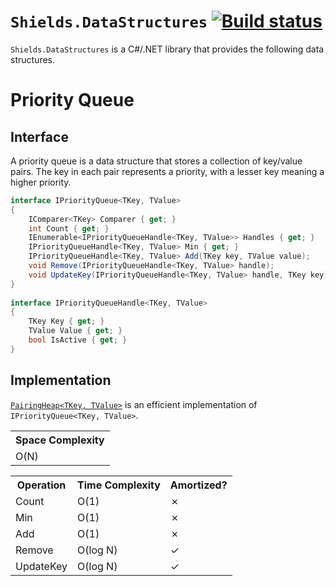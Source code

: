 # `Shields.DataStructures` [![Build status](https://ci.appveyor.com/api/projects/status/wtr06q9vbl5krel0/branch/master?svg=true)](https://ci.appveyor.com/project/timothy-shields/data-structures/branch/master)

`Shields.DataStructures` is a C#/.NET library that provides the following data structures.

# Priority Queue
## Interface
A priority queue is a data structure that stores a collection of key/value pairs. The key in each pair represents a priority, with a lesser key meaning a higher priority.

```C#
interface IPriorityQueue<TKey, TValue>
{
    IComparer<TKey> Comparer { get; }
    int Count { get; }
    IEnumerable<IPriorityQueueHandle<TKey, TValue>> Handles { get; }
    IPriorityQueueHandle<TKey, TValue> Min { get; }
    IPriorityQueueHandle<TKey, TValue> Add(TKey key, TValue value);
    void Remove(IPriorityQueueHandle<TKey, TValue> handle);
    void UpdateKey(IPriorityQueueHandle<TKey, TValue> handle, TKey key);
}
    
interface IPriorityQueueHandle<TKey, TValue>
{
    TKey Key { get; }
    TValue Value { get; }
    bool IsActive { get; }
}
```

## Implementation
[`PairingHeap<TKey, TValue>`](http://en.wikipedia.org/wiki/Pairing_heap) is an efficient implementation of `IPriorityQueue<TKey, TValue>`.

<table>
  <tr><th>Space Complexity</th></tr>
  <tr><td>O(N)</td></tr>
</table>

<table>
  <tr><th>Operation</th><th>Time Complexity</th><th>Amortized?</th></tr>
  <tr><td>Count</td><td>O(1)</td><td>&cross;</td></tr>
  <tr><td>Min</td><td>O(1)</td><td>&cross;</td></tr>
  <tr><td>Add</td><td>O(1)</td><td>&cross;</td></tr>
  <tr><td>Remove</td><td>O(log N)</td><td>&check;</td></tr>
  <tr><td>UpdateKey</td><td>O(log N)</td><td>&check;</td></tr>
</table>
